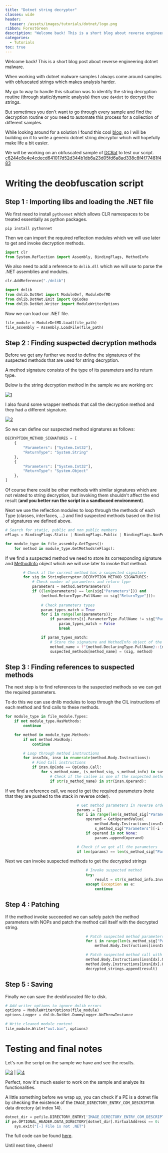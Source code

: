 ```yaml
---
title: "Dotnet string decryptor"
classes: wide
header:
  teaser: /assets/images/tutorials/dotnet/logo.png
ribbon: ForestGreen
description: "Welcome back! This is a short blog about reverse engineering dotnet malware. When working with dotnet malware samples..."
categories:
  - Tutorials
toc: true
---
```


Welcome back! This is a short blog post about reverse engineering dotnet malware.

When working with dotnet malware samples I always come around samples with obfuscated strings which makes analysis harder.

My go to way to handle this situation was to identify the string decryption routine (through static/dynamic analysis) then use `de4dot` to decrypt the strings.

But sometimes you don't want to go through every sample and find the decryption routine or you need to automate this process for a collection of different samples.

While looking around for a solution I found this cool [blog](http://rhotav.com/stringDecryptionWithPythonen/), so I will be building on it to write a generic dotnet string decryptor which will hopefully make life a bit easier.

We will be working on an obfuscated sample of [DCRat](https://malpedia.caad.fkie.fraunhofer.de/details/win.dcrat) to test our script.
[c6244c8e4e4cdecd641017d52d344b1db6a23d05fd6a8ad338c8f4f77481f483](https://bazaar.abuse.ch/sample/c6244c8e4e4cdecd641017d52d344b1db6a23d05fd6a8ad338c8f4f77481f483/)

# Writing the deobfuscation script

## Step 1 : Importing libs and loading the .NET file

We first need to install `pythonnet` which allows CLR namespaces to be treated essentially as python packages.

```
pip install pythonnet
```

Then we can import the required reflection modules which we will use later to get and invoke decryption methods.

```python
import clr
from System.Reflection import Assembly, BindingFlags, MethodInfo
```

We also need to add a reference to `dnlib.dll` which we will use to parse the .NET assemblies and modules.

```python
clr.AddReference("./dnlib")

import dnlib
from dnlib.DotNet import ModuleDef, ModuleDefMD
from dnlib.DotNet.Emit import OpCodes
from dnlib.DotNet.Writer import ModuleWriterOptions
```

Now we can load our .NET file.

```python
file_module = ModuleDefMD.Load(file_path)
file_assembly = Assembly.LoadFile(file_path)
```

## Step 2 : Finding suspected decryption methods

Before we get any further we need to define the signatures of the suspected methods that are used for string decryption.

A method signature consists of the type of its parameters and its return type.

Below is the string decryption method in the sample we are working on:

[![1](/assets/images/tutorials/dotnet/1.png)](/assets/images/tutorials/dotnet/1.png)

I also found some wrapper methods that call the decryption method and they had a different signature.

[![2](/assets/images/tutorials/dotnet/2.png)](/assets/images/tutorials/dotnet/2.png)

So we can define our suspected method signatures as follows:

```python
DECRYPTION_METHOD_SIGNATURES = [
    {
        "Parameters": ["System.Int32"],
        "ReturnType": "System.String"
    },
    {
        "Parameters": ["System.Int32"],
        "ReturnType": "System.Object"
    },
]
```

Of course there could be other methods with similar signatures which are not related to string decryption, but invoking them shouldn't affect the end result (**and you better run the script in a sandboxed environment**).

Next we use the reflection modules to loop through the methods of each Type (classes, interfaces, ...) and find suspected methods based on the list of signatures we defined above.

```python
# Search for static, public and non public members
eFlags = BindingFlags.Static | BindingFlags.Public | BindingFlags.NonPublic

for module_type in file_assembly.GetTypes():
    for method in module_type.GetMethods(eFlags):
```

If we find a suspected method we need to store its corresponding signature and [MethodInfo](https://learn.microsoft.com/en-us/dotnet/api/system.reflection.methodinfo) object which we will use later to invoke that method.

```python
        # Check if the current method has a suspected signature
        for sig in StringDecryptor.DECRYPTION_METHOD_SIGNATURES:
            # Check number of parameters and return type
            parameters = method.GetParameters()
            if ((len(parameters) == len(sig["Parameters"])) and
                (method.ReturnType.FullName == sig["ReturnType"])):
               
                # Check parameters types
                param_types_match = True
                for i in range(len(parameters)):
                    if parameters[i].ParameterType.FullName != sig["Parameters"][i]:
                        param_types_match = False
                        break

                if param_types_match:
                    # Store the signature and MethodInfo object of the current method
                    method_name = f"{method.DeclaringType.FullName}::{method.Name}"
                    suspected_methods[method_name] = (sig, method)
```

## Step 3 : Finding references to suspected methods

The next step is to find references to the suspected methods so we can get the required parameters.

To do this we can use dnlib modules to loop through the CIL instructions of each method and find calls to these methods.

```python
for module_type in file_module.Types:
    if not module_type.HasMethods:
        continue

    for method in module_type.Methods:
        if not method.HasBody:
            continue

        # Loop through method instructions
        for insnIdx, insn in enumerate(method.Body.Instructions):
            # Find Call instructions
            if insn.OpCode == OpCodes.Call:
                for s_method_name, (s_method_sig, s_method_info) in suspected_methods.items():
                    # Check if the callee is one of the suspected methods
                    if str(s_method_name) in str(insn.Operand):
```

If we find a reference call, we need to get the required parameters (note that they are pushed to the stack in reverse order).

```python
                                # Get method parameters in reverse order
                                params = []
                                for i in range(len(s_method_sig["Parameters"])):
                                    operand = GetOperandValue(
                                        method.Body.Instructions[insnIdx - i - 1],
                                        s_method_sig["Parameters"][-i - 1])
                                    if operand is not None:
                                        params.append(operand)

                                # Check if we got all the parameters
                                if len(params) == len(s_method_sig["Parameters"]):
```

Next we can invoke suspected methods to get the decrypted strings

```python
                                    # Invoke suspected method
                                    try:
                                        result = str(s_method_info.Invoke(None, params[::-1]))
                                    except Exception as e:
                                        continue
```

## Step 4 : Patching

If the method invoke succeeded we can safely patch the method parameters with NOPs and patch the method call itself with the decrypted string.

```python
                                    # Patch suspected method parameters with NOPs
                                    for i in range(len(s_method_sig["Parameters"])):
                                        method.Body.Instructions[insnIdx - i - 1].OpCode = OpCodes.Nop

                                    # Patch suspected method call with the result string
                                    method.Body.Instructions[insnIdx].OpCode = OpCodes.Ldstr
                                    method.Body.Instructions[insnIdx].Operand = result
                                    decrypted_strings.append(result)
```

## Step 5 : Saving

Finally we can save the deobfuscated file to disk.

```python
# Add writer options to ignore dnlib errors
options = ModuleWriterOptions(file_module)
options.Logger = dnlib.DotNet.DummyLogger.NoThrowInstance

# Write cleaned module content
file_module.Write("out.bin", options)
```

# Testing and final notes

Let's run the script on the sample we have and see the results.

[![3](/assets/images/tutorials/dotnet/3.png)](/assets/images/tutorials/dotnet/3.png) | [![4](/assets/images/tutorials/dotnet/4.png)](/assets/images/tutorials/dotnet/4.png)

Perfect, now it's much easier to work on the sample and analyze its functionalities.

A little something before we wrap up, you can check if a PE is a dotnet file by checking the existence of the `IMAGE_DIRECTORY_ENTRY_COM_DESCRIPTOR` data directory (at index 14).

```python
dotnet_dir = pefile.DIRECTORY_ENTRY['IMAGE_DIRECTORY_ENTRY_COM_DESCRIPTOR'] # COM descriptor table index
if pe.OPTIONAL_HEADER.DATA_DIRECTORY[dotnet_dir].VirtualAddress == 0:
    sys.exit("[-] File is not .NET")
```

The full code can be found [here](https://github.com/n1ght-w0lf/dotnet-string-decryptor).

Until next time, cheers!
